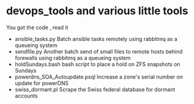 # devops_tools and various little tools



You got the code , read it

 
*	ansible_tasks.py 	Batch ansible tasks remotely using rabbitmq as a queueing system
*	sendfile.py 	Another batch send of small files to remote hosts behind forewalls using rabbitmq as a queueing system
*	holdSundays.bash 	bash script to place a hold on ZFS snapshots on Sundays
*	powerdns_SOA_Autoupdate.psql 	Increase a zone's serial number on update for powerDNS
*	swiss_dormant.pl 	Scrape the Swiss federal database for dormant accounts
